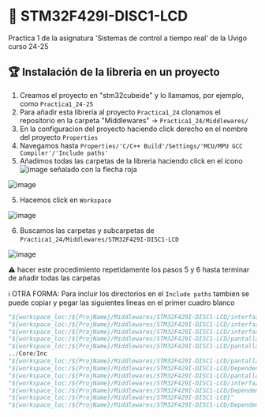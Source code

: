 # 🚀 STM32F429I-DISC1-LCD
Practica 1 de la asignatura 'Sistemas de control a tiempo real' de la Uvigo curso 24-25

## 🏆 Instalación de la libreria en un proyecto
1. Creamos el proyecto en "stm32cubeide" y lo llamamos, por ejemplo, como `Practica1_24-25`
2. Para añadir esta libreria al proyecto `Practica1_24` clonamos el repositorio en la carpeta "Middlewares" -> `Practica1_24/Middlewares/`
3. En la configuracion del proyecto haciendo click derecho en el nombre del proyecto `Properties`
4. Navegamos hasta `Properties/'C/C++ Build'/Settings/'MCU/MPU GCC Compiler'/'Include paths'`
5. Añadimos todas las carpetas de la libreria haciendo click en el icono ![image](https://github.com/user-attachments/assets/2d0c4e31-ee0d-43be-844a-34a703ad98d3)
 señalado con la flecha roja

![image](https://github.com/user-attachments/assets/3d423f3b-959d-42b5-9787-a7b40991bb86)

5. Hacemos click en `Workspace`

![image](https://github.com/user-attachments/assets/80266d75-9541-4e03-8599-7be901582192)

6. Buscamos las carpetas y subcarpetas de `Practica1_24/Middlewares/STM32F429I-DISC1-LCD`

![image](https://github.com/user-attachments/assets/eff8b692-d4e4-4006-9d02-b524c9653987)

⚠️ hacer este procedimiento repetidamente los pasos 5 y 6 hasta terminar de añadir todas las carpetas




ℹ️ OTRA FORMA: Para incluir los directorios en el `Include paths` tambien se puede copiar y pegar las siguientes lineas en el primer cuadro blanco

``` python
"${workspace_loc:/${ProjName}/Middlewares/STM32F429I-DISC1-LCD/interfazLCD/Colores}"
"${workspace_loc:/${ProjName}/Middlewares/STM32F429I-DISC1-LCD/interfazLCD/Componentes}"
"${workspace_loc:/${ProjName}/Middlewares/STM32F429I-DISC1-LCD/interfazLCD/Imagenes}"
"${workspace_loc:/${ProjName}/Middlewares/STM32F429I-DISC1-LCD/pantallaLCD/Componentes}"
"${workspace_loc:/${ProjName}/Middlewares/STM32F429I-DISC1-LCD/pantallaLCD/Imagenes}"
../Core/Inc
"${workspace_loc:/${ProjName}/Middlewares/STM32F429I-DISC1-LCD/pantallaLCD/juegosCaracteres}"
"${workspace_loc:/${ProjName}/Middlewares/STM32F429I-DISC1-LCD/Dependencias/Src}"
"${workspace_loc:/${ProjName}/Middlewares/STM32F429I-DISC1-LCD/pantallaLCD}"
"${workspace_loc:/${ProjName}/Middlewares/STM32F429I-DISC1-LCD/interfazLCD}"
"${workspace_loc:/${ProjName}/Middlewares/STM32F429I-DISC1-LCD/Dependencias}"
"${workspace_loc:/${ProjName}/Middlewares/STM32F429I-DISC1-LCD}"
"${workspace_loc:/${ProjName}/Middlewares/STM32F429I-DISC1-LCD/Dependencias/Inc}"
```
